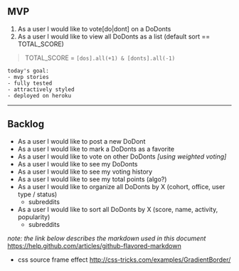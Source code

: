 ## MVP

1. As a user I would like to vote[do|dont] on a DoDonts
2. As a user I would like to view all DoDonts as a list (default sort == TOTAL_SCORE)

> TOTAL_SCORE = `[dos].all(+1) & [donts].all(-1)`


```text
today's goal:
- mvp stories
- fully tested
- attractively styled
- deployed on heroku
```

---

## Backlog

- As a user I would like to post a new DoDont
- As a user I would like to mark a DoDonts as a favorite
- As a user I would like to vote on other DoDonts *[using weighted voting]*
- As a user I would like to see my DoDonts
- As a user I would like to see my voting history
- As a user I would like to see my total points (algo?)
- As a user I would like to organize all DoDonts by X (cohort, office, user type / status)
  - subreddits
- As a user I would like to sort all DoDonts by X (score, name, activity, popularity)
  - subreddits


*note: the link below describes the markdown used in this document*
https://help.github.com/articles/github-flavored-markdown

* css source frame effect http://css-tricks.com/examples/GradientBorder/
